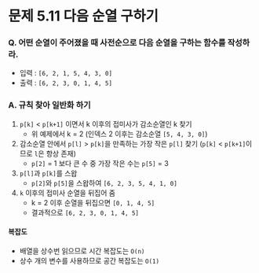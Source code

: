 # 문제 5.11 다음 순열 구하기
### Q. 어떤 순열이 주어졌을 때 사전순으로 다음 순열을 구하는 함수를 작성하라.
* 입력 : `[6, 2, 1, 5, 4, 3, 0]`
* 출력 : `[6, 2, 3, 0, 1, 4, 5]`

### A. 규칙 찾아 일반화 하기
1. `p[k]` < `p[k+1]` 이면서 k 이후의 접미사가 감소순열인 k 찾기
    * 위 예제에서 k = 2 (인덱스 2 이후는 감소순열 `[5, 4, 3, 0]`)
2. 감소순열 안에서 `p[l]` > `p[k]`을 만족하는 가장 작은 `p[l]` 찾기 (`p[k]` < `p[k+1]`이므로 `l`은 항상 존재)
    * `p[2]` = 1 보다 큰 수 중 가장 작은 수는 `p[5]` = 3
3. `p[l]`과 `p[k]`를 스왑
    * `p[2]`와 `p[5]`을 스왑하여 `[6, 2, 3, 5, 4, 1, 0]`
4. `k` 이후의 접미사 순열을 뒤집어 줌
    * k = 2 이후 순열을 뒤집으면 `[0, 1, 4, 5]`
    * 결과적으로 `[6, 2, 3, 0, 1, 4, 5]`

#### 복잡도
* 배열을 상수번 읽으므로 시간 복잡도는 `O(n)`
* 상수 개의 변수를 사용하므로 공간 복잡도는 `O(1)`